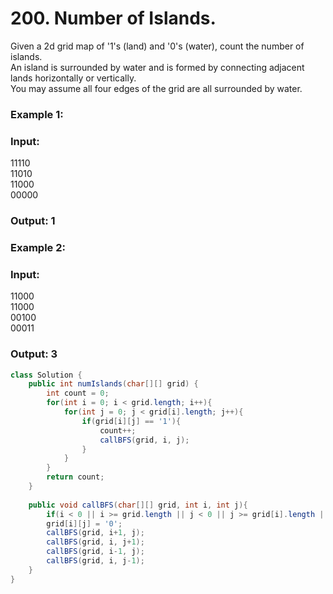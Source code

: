 # 200. Number of Islands.
Given a 2d grid map of '1's (land) and '0's (water), count the number of islands.     
An island is surrounded by water and is formed by connecting adjacent lands horizontally or vertically.      
You may assume all four edges of the grid are all surrounded by water.     

### Example 1:      
### Input:
11110    
11010    
11000    
00000    
### Output: 1

### Example 2:
### Input:
11000      
11000    
00100    
00011    
### Output: 3

```java
class Solution {
    public int numIslands(char[][] grid) {
        int count = 0;
        for(int i = 0; i < grid.length; i++){
            for(int j = 0; j < grid[i].length; j++){
                if(grid[i][j] == '1'){
                    count++;
                    callBFS(grid, i, j);
                }
            }
        }
        return count;
    }
    
    public void callBFS(char[][] grid, int i, int j){
        if(i < 0 || i >= grid.length || j < 0 || j >= grid[i].length || grid[i][j] == '0') return;
        grid[i][j] = '0';
        callBFS(grid, i+1, j);
        callBFS(grid, i, j+1);
        callBFS(grid, i-1, j);
        callBFS(grid, i, j-1);
    }
}
```

